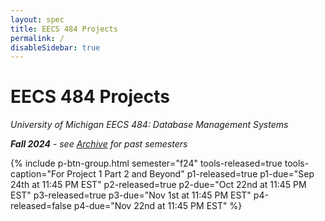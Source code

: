 ```yaml
---
layout: spec
title: EECS 484 Projects
permalink: /
disableSidebar: true
---
```


# EECS 484 Projects

_University of Michigan EECS 484: Database Management Systems_

_**Fall 2024** - see [Archive](/archive) for past semesters_

{% include p-btn-group.html semester="f24"
tools-released=true tools-caption="For Project 1 Part 2 and Beyond" 
p1-released=true p1-due="Sep 24th at 11:45 PM EST" 
p2-released=true p2-due="Oct 22nd at 11:45 PM EST"
p3-released=true p3-due="Nov 1st at 11:45 PM EST"
p4-released=false p4-due="Nov 22nd at 11:45 PM EST" %}
